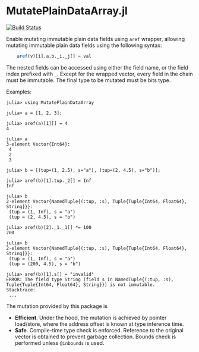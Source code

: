 # MutatePlainDataArray.jl

[![Build Status](https://github.com/medyan-dev/MutatePlainDataArray.jl/workflows/CI/badge.svg)](https://github.com/medyan-dev/MutatePlainDataArray.jl/actions)

Enable mutating immutable plain data fields using `aref` wrapper, allowing mutating immutable plain data fields using the following syntax:
```julia
    aref(v)[i].a.b._i._j[] = val
```

The nested fields can be accessed using either the field name, or the field index prefixed with `_`.
Except for the wrapped vector, every field in the chain must be immutable. The final type to be mutated must be bits type.

Examples:
```julia-repl
julia> using MutatePlainDataArray

julia> a = [1, 2, 3];

julia> aref(a)[1][] = 4
4

julia> a
3-element Vector{Int64}:
 4
 2
 3

julia> b = [(tup=(1, 2.5), s="a"), (tup=(2, 4.5), s="b")];
 
julia> aref(b)[1].tup._2[] = Inf
Inf

julia> b
2-element Vector{NamedTuple{(:tup, :s), Tuple{Tuple{Int64, Float64}, String}}}:
 (tup = (1, Inf), s = "a")
 (tup = (2, 4.5), s = "b")

julia> aref(b)[2]._1._1[] *= 100
200

julia> b
2-element Vector{NamedTuple{(:tup, :s), Tuple{Tuple{Int64, Float64}, String}}}:
 (tup = (1, Inf), s = "a")
 (tup = (200, 4.5), s = "b")

julia> aref(b)[1].s[] = "invalid"
ERROR: The field type String (field s in NamedTuple{(:tup, :s), Tuple{Tuple{Int64, Float64}, String}}) is not immutable.
Stacktrace:
 ...
```

The mutation provided by this package is
- **Efficient**. Under the hood, the mutation is achieved by pointer load/store, where the address offset is known at type inference time.
- **Safe**. Compile-time type check is enforced. Reference to the original vector is obtained to prevent garbage collection. Bounds check is performed unless `@inbounds` is used.
